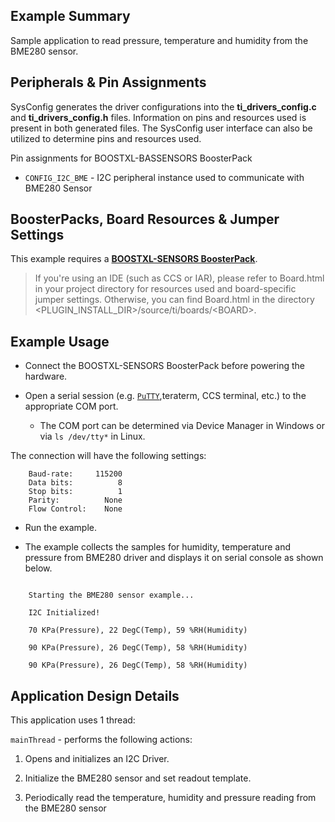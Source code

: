 ## Example Summary

Sample application to read pressure, temperature and humidity from the BME280 sensor.

## Peripherals & Pin Assignments

SysConfig generates the driver configurations into the __ti_drivers_config.c__
and __ti_drivers_config.h__ files. Information on pins and resources used
is present in both generated files. The SysConfig user interface can also be
utilized to determine pins and resources used.

Pin assignments for BOOSTXL-BASSENSORS BoosterPack
* `CONFIG_I2C_BME` - I2C peripheral instance used to communicate with BME280 Sensor

## BoosterPacks, Board Resources & Jumper Settings

This example requires a [__BOOSTXL-SENSORS BoosterPack__](http://www.ti.com/tool/BOOSTXL-SENSORS).
> If you're using an IDE (such as CCS or IAR), please refer to Board.html in your project
directory for resources used and board-specific jumper settings. Otherwise, you can find
Board.html in the directory &lt;PLUGIN_INSTALL_DIR&gt;/source/ti/boards/&lt;BOARD&gt;.

## Example Usage

* Connect the BOOSTXL-SENSORS BoosterPack before powering the hardware.

* Open a serial session (e.g. [`PuTTY`](http://www.putty.org/ "PuTTY's Homepage"),teraterm, CCS terminal, etc.) to the appropriate COM port.
    * The COM port can be determined via Device Manager in Windows or via `ls /dev/tty*` in Linux.

The connection will have the following settings:
```
    Baud-rate:     115200
    Data bits:          8
    Stop bits:          1
    Parity:          None
    Flow Control:    None
```
* Run the example.

* The example collects the samples for humidity, temperature and pressure from BME280 driver and displays it on serial console as shown below.
```

    Starting the BME280 sensor example...

    I2C Initialized!

    70 KPa(Pressure), 22 DegC(Temp), 59 %RH(Humidity)

    90 KPa(Pressure), 26 DegC(Temp), 58 %RH(Humidity)

    90 KPa(Pressure), 26 DegC(Temp), 58 %RH(Humidity)

```

## Application Design Details

This application uses 1 thread:

`mainThread` - performs the following actions:

1. Opens and initializes an I2C Driver.

2. Initialize the BME280 sensor and set readout template.

3. Periodically read the temperature, humidity and pressure reading from the BME280 sensor
